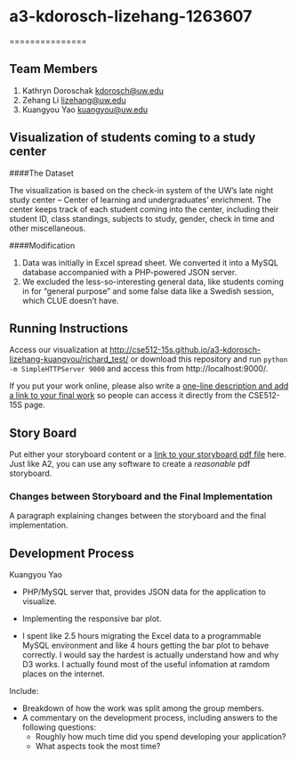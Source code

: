 # a3-kdorosch-lizehang-1263607
===============
## Team Members

1. Kathryn Doroschak kdorosch@uw.edu
2. Zehang Li lizehang@uw.edu
3. Kuangyou Yao kuangyou@uw.edu

## Visualization of students coming to a study center

####The Dataset

The visualization is based on the check-in system of the UW’s late night study center – Center of learning and undergraduates’ enrichment. The center keeps track of each student coming into the center, including their student ID, class standings, subjects to study, gender, check in time and other miscellaneous. 

####Modification
1. Data was initially in Excel spread sheet. We converted it into a MySQL database accompanied with a PHP-powered JSON server.
2. We excluded the less-so-interesting general data, like students coming in for “general purpose” and some false data like a Swedish session, which CLUE doesn’t have. 

## Running Instructions

Access our visualization at http://cse512-15s.github.io/a3-kdorosch-lizehang-kuangyou/richard_test/ or download this repository and run `python -m SimpleHTTPServer 9000` and access this from http://localhost:9000/.

If you put your work online, please also write a [one-line description and add a link to your final work](http://note.io/1n3u46s) so people can access it directly from the CSE512-15S page.

## Story Board

Put either your storyboard content or a [link to your storyboard pdf file](storyboard.pdf?raw=true) here. Just like A2, you can use any software to create a *reasonable* pdf storyboard.


### Changes between Storyboard and the Final Implementation

A paragraph explaining changes between the storyboard and the final implementation.


## Development Process

Kuangyou Yao
- PHP/MySQL server that, provides JSON data for the application to visualize.
- Implementing the responsive bar plot.


- I spent like 2.5 hours migrating the Excel data to a programmable MySQL environment and like 4 hours getting the bar plot to behave correctly. I would say the hardest is actually understand how and why D3 works. I actually found most of the useful infomation at ramdom places on the internet.


Include:
- Breakdown of how the work was split among the group members. 
- A commentary on the development process, including answers to the following questions: 
  - Roughly how much time did you spend developing your application?
  - What aspects took the most time? 

